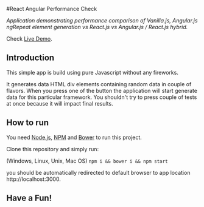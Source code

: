 #React Angular Performance Check

_Application demonstrating performance comparison of Vanilla.js, Angular.js ngRepeat element generation vs React.js vs Angular.js / React.js hybrid._

Check [Live Demo](https://js-frameworks-performance-test.herokuapp.com).

## Introduction

This simple app is build using pure Javascript without any fireworks.

It generates data HTML div elements containing random data in couple of flavors. When you press one of the button the application will start generate data for this particular framework. You shouldn't try to press couple of tests at once because it will impact final results.

## How to run

You need [Node.js](https://nodejs.org), [NPM](https://www.npmjs.com) and [Bower](https://bower.io) to run this project.

Clone this repository and simply run:

(Windows, Linux, Unix, Mac OS) `npm i && bower i && npm start`

you should be automatically redirected to default browser to app location http://localhost:3000.

## Have a Fun!
